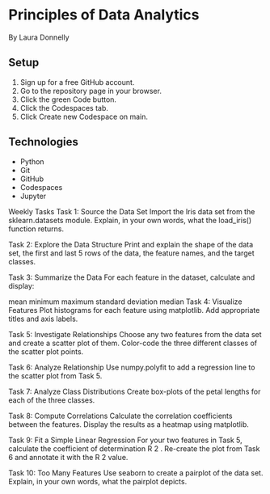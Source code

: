 # Principles of Data Analytics

By Laura Donnelly

## Setup

1. Sign up for a free GitHub account.
2. Go to the repository page in your browser.
3. Click the green Code button.
4. Click the Codespaces tab.
5. Click Create new Codespace on main. 

## Technologies

- Python
- Git
- GitHub
- Codespaces
- Jupyter

Weekly Tasks 
Task 1: Source the Data Set
Import the Iris data set from the sklearn.datasets module.
Explain, in your own words, what the load_iris() function returns.

Task 2: Explore the Data Structure
Print and explain the shape of the data set, the first and last 5 rows of the data, the feature names, and the target classes.

Task 3: Summarize the Data
For each feature in the dataset, calculate and display:

mean
minimum
maximum
standard deviation
median
Task 4: Visualize Features
Plot histograms for each feature using matplotlib.
Add appropriate titles and axis labels.

Task 5: Investigate Relationships
Choose any two features from the data set and create a scatter plot of them.
Color-code the three different classes of the scatter plot points.

Task 6: Analyze Relationship
Use numpy.polyfit to add a regression line to the scatter plot from Task 5.

Task 7: Analyze Class Distributions
Create box-plots of the petal lengths for each of the three classes.

Task 8: Compute Correlations
Calculate the correlation coefficients between the features.
Display the results as a heatmap using matplotlib.

Task 9: Fit a Simple Linear Regression
For your two features in Task 5, calculate the coefficient of determination 
R
2
.
Re-create the plot from Task 6 and annotate it with the 
R
2
 value.

Task 10: Too Many Features
Use seaborn to create a pairplot of the data set.
Explain, in your own words, what the pairplot depicts.
